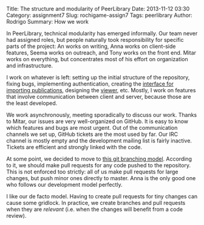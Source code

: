 Title: The structure and modularity of PeerLibrary
Date: 2013-11-12 03:30 
Category: assignment7
Slug: rochigame-assign7
Tags: peerlibrary
Author: Rodrigo
Summary: How we work

In PeerLibrary, technical modularity has emerged informally. Our team never had assigned roles, but people naturally took responsibility for specific parts of the project: An works on writing, Anna works on client-side features, Seema works on outreach, and Tony works on the front end. Mitar works on everything, but concentrates most of his effort on organization and infrastructure.

I work on whatever is left: setting up the initial structure of the repository, fixing bugs, implementing authentication, creating the [interface for importing publications](https://github.com/peerlibrary/peerlibrary/pull/98), designing the [viewer](https://github.com/peerlibrary/peerlibrary/pull/188), etc. Mostly, I work on features that involve communication between client and server, because those are the least developed.

We work asynchronously, meeting sporadically to discuss our work. Thanks to Mitar, our issues are very well-organized on GitHub. It is easy to know which features and bugs are most urgent. Out of the communication channels we set up, GitHub tickets are the most used by far. Our IRC channel is mostly empty and the development mailing list is fairly inactive. Tickets are efficient and strongly linked with the code.

At some point, we decided to move to [this git branching model](https://github.com/peerlibrary/peerlibrary/wiki/Development-Model). According to it, we should make pull requests for any code pushed to the repository. This is not enforced too strictly: all of us make pull requests for large changes, but push minor ones directly to master. Anna is the only good one who follows our development model perfectly.

I like our de facto model. Having to create pull requests for tiny changes can cause some gridlock. In practice, we create branches and pull requests when they are *relevant* (i.e. when the changes will benefit from a code review).
